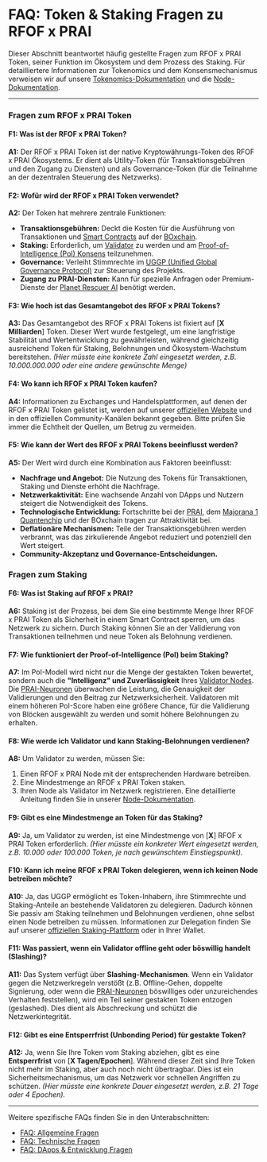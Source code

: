 # FAQ: Token & Staking Fragen zu RFOF x PRAI

Dieser Abschnitt beantwortet häufig gestellte Fragen zum RFOF x PRAI Token, seiner Funktion im Ökosystem und dem Prozess des Staking. Für detailliertere Informationen zur Tokenomics und dem Konsensmechanismus verweisen wir auf unsere [Tokenomics-Dokumentation](link-to-tokenomics-md-file.md) und die [Node-Dokumentation](link-to-nodes-details-md-file.md).

---

### Fragen zum RFOF x PRAI Token

#### F1: Was ist der RFOF x PRAI Token?
**A1:** Der RFOF x PRAI Token ist der native Kryptowährungs-Token des RFOF x PRAI Ökosystems. Er dient als Utility-Token (für Transaktionsgebühren und den Zugang zu Diensten) und als Governance-Token (für die Teilnahme an der dezentralen Steuerung des Netzwerks).

#### F2: Wofür wird der RFOF x PRAI Token verwendet?
**A2:** Der Token hat mehrere zentrale Funktionen:
* **Transaktionsgebühren:** Deckt die Kosten für die Ausführung von Transaktionen und [Smart Contracts](link-to-smart-contracts-details.md) auf der [BOxchain](link-to-blockchain-md-file.md).
* **Staking:** Erforderlich, um [Validator](link-to-nodes-details-md-file.md) zu werden und am [Proof-of-Intelligence (PoI) Konsens](link-to-nodes-details-md-file.md#4-validator-node-spezifika-proof-of-intelligence) teilzunehmen.
* **Governance:** Verleiht Stimmrechte im [UGGP (Unified Global Governance Protocol)](link-to-governance-md-file.md) zur Steuerung des Projekts.
* **Zugang zu PRAI-Diensten:** Kann für spezielle Anfragen oder Premium-Dienste der [Planet Rescuer AI](link-to-planet-rescuer-ai-md-file.md) benötigt werden.

#### F3: Wie hoch ist das Gesamtangebot des RFOF x PRAI Tokens?
**A3:** Das Gesamtangebot des RFOF x PRAI Tokens ist fixiert auf [**X Milliarden**] Token. Dieser Wert wurde festgelegt, um eine langfristige Stabilität und Wertentwicklung zu gewährleisten, während gleichzeitig ausreichend Token für Staking, Belohnungen und Ökosystem-Wachstum bereitstehen. *(Hier müsste eine konkrete Zahl eingesetzt werden, z.B. 10.000.000.000 oder eine andere gewünschte Menge)*

#### F4: Wo kann ich RFOF x PRAI Token kaufen?
**A4:** Informationen zu Exchanges und Handelsplattformen, auf denen der RFOF x PRAI Token gelistet ist, werden auf unserer [offiziellen Website](https://www.rfof-x-prai.org/buy) und in den offiziellen Community-Kanälen bekannt gegeben. Bitte prüfen Sie immer die Echtheit der Quellen, um Betrug zu vermeiden.

#### F5: Wie kann der Wert des RFOF x PRAI Tokens beeinflusst werden?
**A5:** Der Wert wird durch eine Kombination aus Faktoren beeinflusst:
* **Nachfrage und Angebot:** Die Nutzung des Tokens für Transaktionen, Staking und Dienste erhöht die Nachfrage.
* **Netzwerkaktivität:** Eine wachsende Anzahl von DApps und Nutzern steigert die Notwendigkeit des Tokens.
* **Technologische Entwicklung:** Fortschritte bei der [PRAI](link-to-prai-neurons-satoramy-42-md-file.md), dem [Majorana 1 Quantenchip](link-to-topological-qubits-md-file.md) und der BOxchain tragen zur Attraktivität bei.
* **Deflationäre Mechanismen:** Teile der Transaktionsgebühren werden verbrannt, was das zirkulierende Angebot reduziert und potenziell den Wert steigert.
* **Community-Akzeptanz und Governance-Entscheidungen.**

### Fragen zum Staking

#### F6: Was ist Staking auf RFOF x PRAI?
**A6:** Staking ist der Prozess, bei dem Sie eine bestimmte Menge Ihrer RFOF x PRAI Token als Sicherheit in einem Smart Contract sperren, um das Netzwerk zu sichern. Durch Staking können Sie an der Validierung von Transaktionen teilnehmen und neue Token als Belohnung verdienen.

#### F7: Wie funktioniert der Proof-of-Intelligence (PoI) beim Staking?
**A7:** Im PoI-Modell wird nicht nur die Menge der gestakten Token bewertet, sondern auch die **"Intelligenz" und Zuverlässigkeit** Ihres [Validator Nodes](link-to-nodes-details-md-file.md). Die [PRAI-Neuronen](link-to-prai-neurons-satoramy-42-md-file.md) überwachen die Leistung, die Genauigkeit der Validierungen und den Beitrag zur Netzwerksicherheit. Validatoren mit einem höheren PoI-Score haben eine größere Chance, für die Validierung von Blöcken ausgewählt zu werden und somit höhere Belohnungen zu erhalten.

#### F8: Wie werde ich Validator und kann Staking-Belohnungen verdienen?
**A8:** Um Validator zu werden, müssen Sie:
1.  Einen RFOF x PRAI Node mit der entsprechenden Hardware betreiben.
2.  Eine Mindestmenge an RFOF x PRAI Token staken.
3.  Ihren Node als Validator im Netzwerk registrieren.
Eine detaillierte Anleitung finden Sie in unserer [Node-Dokumentation](link-to-nodes-details-md-file.md).

#### F9: Gibt es eine Mindestmenge an Token für das Staking?
**A9:** Ja, um Validator zu werden, ist eine Mindestmenge von [**X**] RFOF x PRAI Token erforderlich. *(Hier müsste ein konkreter Wert eingesetzt werden, z.B. 10.000 oder 100.000 Token, je nach gewünschtem Einstiegspunkt).*

#### F10: Kann ich meine RFOF x PRAI Token delegieren, wenn ich keinen Node betreiben möchte?
**A10:** Ja, das UGGP ermöglicht es Token-Inhabern, ihre Stimmrechte und Staking-Anteile an bestehende Validatoren zu delegieren. Dadurch können Sie passiv am Staking teilnehmen und Belohnungen verdienen, ohne selbst einen Node betreiben zu müssen. Informationen zur Delegation finden Sie auf unserer [offiziellen Staking-Plattform](link-to-staking-platform.md) oder in Ihrer Wallet.

#### F11: Was passiert, wenn ein Validator offline geht oder böswillig handelt (Slashing)?
**A11:** Das System verfügt über **Slashing-Mechanismen**. Wenn ein Validator gegen die Netzwerkregeln verstößt (z.B. Offline-Gehen, doppelte Signierung, oder wenn die [PRAI-Neuronen](link-to-prai-neurons-satoramy-42-md-file.md) böswilliges oder unzureichendes Verhalten feststellen), wird ein Teil seiner gestakten Token entzogen (geslashed). Dies dient als Abschreckung und schützt die Netzwerkintegrität.

#### F12: Gibt es eine Entsperrfrist (Unbonding Period) für gestakte Token?
**A12:** Ja, wenn Sie Ihre Token vom Staking abziehen, gibt es eine **Entsperrfrist** von [**X Tagen/Epochen**]. Während dieser Zeit sind Ihre Token nicht mehr im Staking, aber auch noch nicht übertragbar. Dies ist ein Sicherheitsmechanismus, um das Netzwerk vor schnellen Angriffen zu schützen. *(Hier müsste eine konkrete Dauer eingesetzt werden, z.B. 21 Tage oder 4 Epochen).*

---

Weitere spezifische FAQs finden Sie in den Unterabschnitten:
* [FAQ: Allgemeine Fragen](link-to-general-faq.md)
* [FAQ: Technische Fragen](link-to-technical-faq.md)
* [FAQ: DApps & Entwicklung Fragen](link-to-dapp-dev-faq.md)
